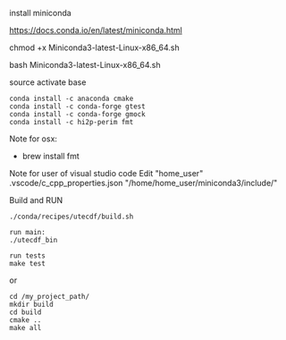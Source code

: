 install miniconda

https://docs.conda.io/en/latest/miniconda.html

chmod +x Miniconda3-latest-Linux-x86_64.sh

bash Miniconda3-latest-Linux-x86_64.sh

source activate base

```
conda install -c anaconda cmake
conda install -c conda-forge gtest
conda install -c conda-forge gmock
conda install -c hi2p-perim fmt
```

Note for osx:
* brew install fmt

Note for user of visual studio code
Edit "home_user" .vscode/c_cpp_properties.json
"/home/home_user/miniconda3/include/"


Build and RUN
```
./conda/recipes/utecdf/build.sh

run main:
./utecdf_bin

run tests
make test
```

or 
```
cd /my_project_path/
mkdir build
cd build
cmake ..
make all
```
